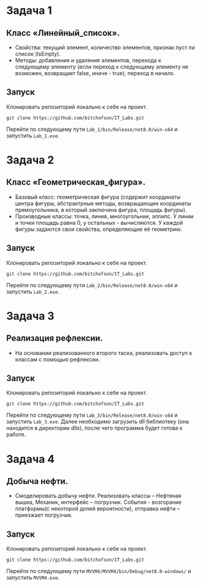 # Задача 1
## Класс «Линейный_список».
- Свойства: текущий элемент, количество элементов, признак пуст ли список (IsEmpty).
- Методы: добавления и удаления элементов, перехода к следующему элементу (если переход к следующему элементу не возможен, возвращает false, иначе - true), переход в начало.
## Запуск
Клонировать репозиторий локально к себе на проект.
```
git clone https://github.com/bitchofson/IT_Labs.git
```
Перейти по следующему пути ```Lab_1/bin/Release/net8.0/win-x64``` и запустить `Lab_1.exe`.

# Задача 2
## Класс «Геометрическая_фигура».
- Базовый класс: геометрическая фигура (содержит координаты центра фигуры, абстрактрные методы, возвращающие координаты прямоугольника, в который заключена фигура, площадь фигуры).
- Производные классы: точка, линия, многоугольник, эллипс. У линии и точки площадь равна 0, у остальных - вычисляются. У каждой фигуры задаются свои свойства, определяющие её геометрию.
## Запуск
Клонировать репозиторий локально к себе на проект.
```
git clone https://github.com/bitchofson/IT_Labs.git
```
Перейти по следующему пути ```Lab_2/bin/Release/net8.0/win-x64``` и запустить `Lab_2.exe`.

# Задача 3
## Реализация рефлексии.
- На основании реализованного второго таска, реализовать доступ к классам с помощью рефлексии.
## Запуск
Клонировать репозиторий локально к себе на проект.
```
git clone https://github.com/bitchofson/IT_Labs.git
```
Перейти по следующему пути ```Lab_3/bin/Release/net8.0/win-x64``` и запустить `Lab_3.exe`. Далее необходимо загрузить dll библиотеку (она находится в директории dlls), после чего программа будет готова к работе.

# Задача 4
## Добыча нефти.
- Смоделировать добычу нефти. Реализовать классы – Нефтяная вышка, Механик, интерфейс – погрузчик. События - возгорание платформы(с некоторой долей вероятности), отправка нефти – приезжает погрузчик.
## Запуск
Клонировать репозиторий локально к себе на проект.
```
git clone https://github.com/bitchofson/IT_Labs.git
```
Перейти по следующему пути ```MVVM4/MVVM4/bin/Debug/net8.0-windows/``` и запустить `MVVM4.exe`.